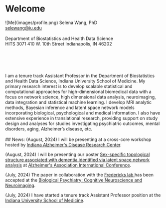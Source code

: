 # Welcome
<span class="right-col">
    ![Me](images/profile.png)
    Selena Wang, PhD<br/>
    <a href="mailto: selewang@iu.edu">selewang@iu.edu</a><br/>
    <br/>
    Department of Biostatistics and Health Data Science<br/>
    HITS 3071  
    410 W. 10th Street  
    Indianapolis, IN 46202
    <br/>
    <br/>
    <br/>
    <br/>
    <br/>
    <br/>
</span>
<span class="left-col">
    I am a tenure track Assistant Professor in the Department of Biostatistics and Health Data Science, Indiana University School of Medicine. My primary research interest is to develop scalable statistical and computational approaches for high-dimensional biomedical data with a focus on network science, high dimensional data analysis, neuroimaging, data integration and statistical machine learning. I develop MRI analytic methods, Bayesian inference and latent space network models incorporating biological, psychological and medical information. I also have extensive experience in translational research, providing support on study design and analyses for studies investigating psychiatric outcomes, mental disorders, aging, Alzheimer’s disease, etc. 
    <br/>
    <br/>
## News: 
(August, 2024) I will be presenting at a cross-core workshop hosted by <a href="https://medicine.iu.edu/research-centers/alzheimers/about" target="_blank">Indiana Alzheimer's Disease Research Center</a>.

(August, 2024) I will be presenting our poster <a href="images/poster1.pdf" target="_blank">Sex-specific topological structure associated with dementia identified via latent space network analysis</a> at <a href="https://aaic.alz.org" target="_blank">Alzheimer's Association International Conference</a>.  

(July, 2024) The paper in collaboration with the <a href="https://www.frederickslab.com" target="_blank">Fredericks lab </a> has been accepted at the <a href="https://pubmed.ncbi.nlm.nih.gov/39059466/#:~:text=Medial%20amygdala%20to%20retrosplenial%20connectivity,early%20mood%20symptoms%20in%20AD." target="_blank">Biological Psychiatry: Cognitive Neuroscience and Neuroimaging</a>. 

(July, 2024) I have started a tenure track Assistant Professor position at the <a href="https://medicine.iu.edu/faculty/67825/wang-selena" target="_blank">Indiana University School of Medicine</a>. 

</span>

